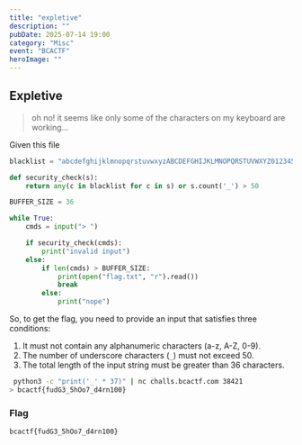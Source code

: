 ```yaml
---
title: "expletive"
description: ""
pubDate: 2025-07-14 19:00
category: "Misc"
event: "BCACTF"
heroImage: ""
---
```


## Expletive

> oh no! it seems like only some of the characters on my keyboard are working...

Given this file

```py
blacklist = "abcdefghijklmnopqrstuvwxyzABCDEFGHIJKLMNOPQRSTUVWXYZ0123456789"

def security_check(s):
    return any(c in blacklist for c in s) or s.count('_') > 50

BUFFER_SIZE = 36

while True:
    cmds = input("> ")

    if security_check(cmds):
        print("invalid input")
    else:
        if len(cmds) > BUFFER_SIZE:
            print(open("flag.txt", "r").read())
            break
        else:
            print("nope")
```

So, to get the flag, you need to provide an input that satisfies three conditions:

1. It must not contain any alphanumeric characters (a-z, A-Z, 0-9).
2. The number of underscore characters (`_`) must not exceed 50.
3. The total length of the input string must be greater than 36 characters.

```sh
 python3 -c "print('_' * 37)" | nc challs.bcactf.com 38421                                                         ─╯
> bcactf{fudG3_5hOo7_d4rn100}
```

### Flag

    bcactf{fudG3_5hOo7_d4rn100}
